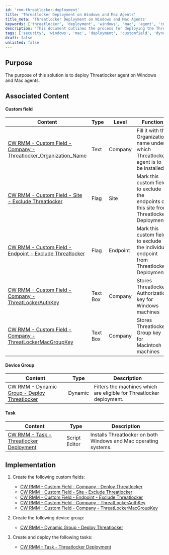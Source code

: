 ```yaml
---
id: 'rmm-threatlocker-deployment'
title: 'Threatlocker Deployment on Windows and Mac Agents'
title_meta: 'Threatlocker Deployment on Windows and Mac Agents'
keywords: ['threatlocker', 'deployment', 'windows', 'mac', 'agent', 'customfield', 'dynamicgroup', 'task']
description: 'This document outlines the process for deploying the Threatlocker agent on both Windows and Mac operating systems. It includes necessary custom fields, device group creation, and task deployment steps to ensure successful implementation.'
tags: ['security', 'windows', 'mac', 'deployment', 'customfield', 'dynamicgroup', 'task']
draft: false
unlisted: false
---
```

## Purpose

The purpose of this solution is to deploy Threatlocker agent on Windows and Mac agents.

## Associated Content

#### Custom field

| Content                                                                                          | Type      | Level   | Function                                                                                                     |
|--------------------------------------------------------------------------------------------------|-----------|---------|--------------------------------------------------------------------------------------------------------------|
| [CW RMM - Custom Field - Company - Threatlocker_Organization_Name](https://proval.itglue.com/DOC-5078775-17730985) | Text      | Company | Fill it with the Organization name under which Threatlocker agent is to be installed                        |
| [CW RMM - Custom Field - Site - Exclude Threatlocker](https://proval.itglue.com/DOC-5078775-17730980) | Flag      | Site    | Mark this custom field to exclude the endpoints of this site from Threatlocker Deployment                   |
| [CW RMM - Custom Field - Endpoint - Exclude Threatlocker](https://proval.itglue.com/DOC-5078775-17730992) | Flag      | Endpoint| Mark this custom field to exclude the individual endpoint from Threatlocker Deployment                       |
| [CW RMM - Custom Field - Company - ThreatLockerAuthKey](https://proval.itglue.com/DOC-5078775-17730644) | Text Box  | Company | Stores Threatlocker Authorization key for Windows machines                                                  |
| [CW RMM - Custom Field - Company - ThreatLockerMacGroupKey](https://proval.itglue.com/DOC-5078775-17730977) | Text Box  | Company | Stores Threatlocker Group key for Macintosh machines                                                        |

#### Device Group

| Content                                                                                          | Type      | Description                                                                                                 |
|--------------------------------------------------------------------------------------------------|-----------|-------------------------------------------------------------------------------------------------------------|
| [CW RMM - Dynamic Group - Deploy Threatlocker](https://proval.itglue.com/DOC-5078775-17730663) | Dynamic   | Filters the machines which are eligible for Threatlocker deployment.                                        |

#### Task

| Content                                                                                          | Type          | Description                                                                                                 |
|--------------------------------------------------------------------------------------------------|---------------|-------------------------------------------------------------------------------------------------------------|
| [CW RMM - Task - Threatlocker Deployment](https://proval.itglue.com/DOC-5078775-17730645)     | Script Editor | Installs Threatlocker on both Windows and Mac operating systems.                                           |

## Implementation

1. Create the following custom fields:
   - [CW RMM - Custom Field - Company - Deploy Threatlocker](https://proval.itglue.com/DOC-5078775-17730985)
   - [CW RMM - Custom Field - Site - Exclude Threatlocker](https://proval.itglue.com/DOC-5078775-17730980)
   - [CW RMM - Custom Field - Endpoint - Exclude Threatlocker](https://proval.itglue.com/DOC-5078775-17730992)
   - [CW RMM - Custom Field - Company - ThreatLockerAuthKey](https://proval.itglue.com/DOC-5078775-17730644)
   - [CW RMM - Custom Field - Company - ThreatLockerMacGroupKey](https://proval.itglue.com/DOC-5078775-17730977)

2. Create the following device group:
   - [CW RMM - Dynamic Group - Deploy Threatlocker](https://proval.itglue.com/DOC-5078775-17730663)

3. Create and deploy the following tasks:
   - [CW RMM - Task - Threatlocker Deployment](https://proval.itglue.com/DOC-5078775-17730645)


